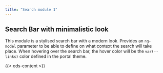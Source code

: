 ```yaml
---
title: "Search module 1"
---
```


## Search Bar with minimalistic look

This module is a stylised search bar with a modern look. Provides an `ng-model` parameter to be able to define on what context the search will take place. When hovering over the search bar, the hover color will be the `var(--links)` color defined in the portal theme.

{{< ods-content >}}